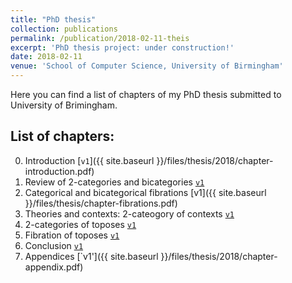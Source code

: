 ```yaml
---
title: "PhD thesis"
collection: publications
permalink: /publication/2018-02-11-theis
excerpt: 'PhD thesis project: under construction!'
date: 2018-02-11
venue: 'School of Computer Science, University of Birmingham'
---
```


<!-- include it up there if you have it
citation: 'Your Name, You. (2009). &quot;Paper Title Number 1.&quot; <i>Journal 1</i>. 1(1).'
-->
<!-- include it up there if you have it
paperurl: 'http://sinhp.github.io/files/draft/phd-thesis-early-draft.pdf'
-->


Here you can find a list of chapters of my PhD thesis submitted to University of Brimingham.



## List of chapters: 


0. Introduction [`v1`]({{ site.baseurl }}/files/thesis/2018/chapter-introduction.pdf)
1. Review of 2-categories and bicategories [`v1`]()
2. Categorical and bicategorical fibrations [v1]({{ site.baseurl }}/files/thesis/chapter-fibrations.pdf)
3. Theories and contexts: 2-cateogory of contexts [`v1`]()
3. 2-categories of toposes [`v1`]()
5. Fibration of toposes [`v1`]()
6. Conclusion [`v1`]()
7. Appendices [`v1']({{ site.baseurl }}/files/thesis/2018/chapter-appendix.pdf)
<!--
Recommended citation: Your Name, You. (2009). "Paper Title Number 1." <i>Journal 1</i>. 1(1).
-->
